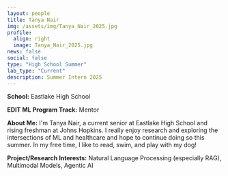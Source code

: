 ```yaml
---
layout: people
title: Tanya Nair
img: /assets/img/Tanya_Nair_2025.jpg
profile:
  align: right
  image: Tanya_Nair_2025.jpg
news: false
social: false
type: "High School Summer"
lab_type: "Current"
description: Summer Intern 2025
---
```


**School:** Eastlake High School

**EDIT ML Program Track:**
Mentor

**About Me:**
I'm Tanya Nair, a current senior at Eastlake High School and rising freshman at Johns Hopkins. I really enjoy research and exploring the intersections of ML and healthcare and hope to continue doing so this summer. In my free time, I like to read, swim, and play with my dog!

**Project/Research Interests:**
Natural Language Processing (especially RAG), Multimodal Models, Agentic AI
    